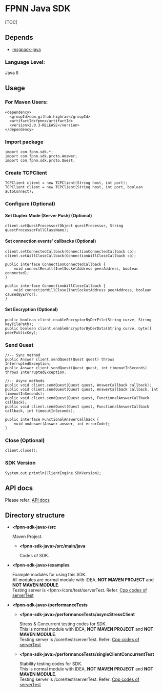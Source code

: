 # FPNN Java SDK

[TOC]

## Depends

* [msgpack-java](https://github.com/msgpack/msgpack-java)

### Language Level:

Java 8

## Usage

### For Maven Users:

	<dependency>
	  <groupId>com.github.highras</groupId>
	  <artifactId>fpnn</artifactId>
	  <version>2.0.3-RELEASE</version>
	</dependency>

### Import package

	import com.fpnn.sdk.*;
	import com.fpnn.sdk.proto.Answer;
	import com.fpnn.sdk.proto.Quest;


### Create TCPClient

	TCPClient client = new TCPClient(String host, int port);
	TCPClient client = new TCPClient(String host, int port, boolean autoConnect);

### Configure (Optional)

#### Set Duplex Mode (Server Push) (Optional)

	client.setQuestProcessor(Object questProcessor, String questProcessorFullClassName);

#### Set connection events' callbacks (Optional)

	client.setConnectedCallback(ConnectionConnectedCallback cb);
	client.setWillCloseCallback(ConnectionWillCloseCallback cb);

	public interface ConnectionConnectedCallback {
	    void connectResult(InetSocketAddress peerAddress, boolean connected);
	}

	public interface ConnectionWillCloseCallback {
	    void connectionWillClose(InetSocketAddress peerAddress, boolean causedByError);
	}

#### Set Encryption (Optional)

	public boolean client.enableEncryptorByDerFile(String curve, String keyFilePath);
	public boolean client.enableEncryptorByDerData(String curve, byte[] peerPublicKey);

### Send Quest

	//-- Sync method
	public Answer client.sendQuest(Quest quest) throws InterruptedException;
	public Answer client.sendQuest(Quest quest, int timeoutInSeconds) throws InterruptedException;

	//-- Async methods
	public void client.sendQuest(Quest quest, AnswerCallback callback);
	public void client.sendQuest(Quest quest, AnswerCallback callback, int timeoutInSeconds);
	public void client.sendQuest(Quest quest, FunctionalAnswerCallback callback);
	public void client.sendQuest(Quest quest, FunctionalAnswerCallback callback, int timeoutInSeconds);

	public interface FunctionalAnswerCallback {
	    void onAnswer(Answer answer, int errorCode);
	}


### Close (Optional)

	client.close();


### SDK Version

	System.out.println(ClientEngine.SDKVersion);

## API docs

Please refer: [API docs](API.md)


## Directory structure

* **\<fpnn-sdk-java\>/src**

	Maven Project.

	+ **\<fpnn-sdk-java\>/src/main/java**

		Codes of SDK.

* **\<fpnn-sdk-java\>/examples**

	Example modules for using this SDK.  
	All modules are normal module with IDEA, **NOT MAVEN PROJECT** and **NOT MAVEN MODULE**.  
	Testing server is \<fpnn\>/core/test/serverTest. Refer: [Cpp codes of serverTest](https://github.com/highras/fpnn/blob/master/core/test/serverTest.cpp)

* **\<fpnn-sdk-java\>/performanceTests**

	+ **\<fpnn-sdk-java\>/performanceTests/asyncStressClient**

		Stress & Concurrent testing codes for SDK.  
		This is normal module with IDEA, **NOT MAVEN PROJECT** and **NOT MAVEN MODULE**.  
		Testing server is <fpnn>/core/test/serverTest. Refer: [Cpp codes of serverTest](https://github.com/highras/fpnn/blob/master/core/test/serverTest.cpp)

	+ **\<fpnn-sdk-java\>/performanceTests/singleClientConcurrentTest**

		Stability testing codes for SDK.  
		This is normal module with IDEA, **NOT MAVEN PROJECT** and **NOT MAVEN MODULE**.  
		Testing server is <fpnn>/core/test/serverTest. Refer: [Cpp codes of serverTest](https://github.com/highras/fpnn/blob/master/core/test/serverTest.cpp)
